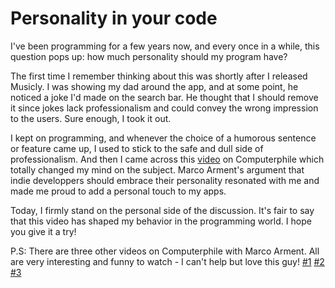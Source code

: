 # Personality in your code

I've been programming for a few years now, and every once in a while, this question pops up: how much personality should my program have?

The first time I remember thinking about this was shortly after I released Musicly. I was showing my dad around the app, and at some point, he noticed a joke I'd made on the search bar. He thought that I should remove it since jokes lack professionalism and could convey the wrong impression to the users. Sure enough, I took it out.

I kept on programming, and whenever the choice of a humorous sentence or feature came up, I used to stick to the safe and dull side of professionalism. And then I came across this [video](https://www.youtube.com/watch?v=iSg0F3hwMnE&t) on Computerphile which totally changed my mind on the subject. Marco Arment's argument that indie developpers should embrace their personality resonated with me and made me proud to add a personal touch to my apps.

Today, I firmly stand on the personal side of the discussion. It's fair to say that this video has shaped my behavior in the programming world. I hope you give it a try!

P.S: There are three other videos on Computerphile with Marco Arment. All are very interesting and funny to watch - I can't help but love this guy! [#1](https://www.youtube.com/watch?v=yVRtJbXQsL8) [#2](https://www.youtube.com/watch?v=QH1XF0tOFsQ) [#3](https://www.youtube.com/watch?v=Xy5pzN-wLxg)
